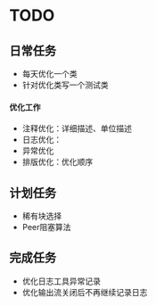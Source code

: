 # TODO

## 日常任务

* 每天优化一个类
* 针对优化类写一个测试类

#### 优化工作

* 注释优化：详细描述、单位描述
* 日志优化：
* 异常优化
* 排版优化：优化顺序

## 计划任务

* 稀有块选择
* Peer阻塞算法

## 完成任务

* 优化日志工具异常记录
* 优化输出流关闭后不再继续记录日志